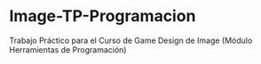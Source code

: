 # Image-TP-Programacion
Trabajo Práctico para el Curso de Game Design de Image (Módulo Herramientas de Programación)
